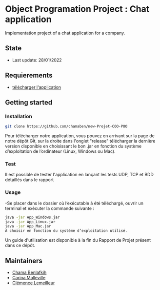 # Object Programation Project : Chat application

Implementation project of a chat application for a company. 

## State
- Last update: 28/01/2022

## Requierements
- [télécharger l'application](https://github.com/chamaben/new-Projet-COO-POO/releases)

## Getting started
### Installation
```bash
git clone https://github.com/chamaben/new-Projet-COO-POO
```
Pour télécharger notre application, vous pouvez en arrivant sur la page de notre dépôt Git, sur la droite dans l'onglet "release" télécharger la dernière version disponible en choisissant le bon .jar en fonction du système d’exploitation de l’ordinateur (Linux, Windows ou Mac).

### Test
Il est possible de tester l'application en lançant les tests UDP, TCP et BDD détaillés dans le rapport

### Usage
-Se placer dans le dossier où l’exécutable à été téléchargé, ouvrir un terminal et exécuter la commande suivante : 
```bash
java -jar App_Windows.jar
java -jar App_Linux.jar
java -jar App_Mac.jar
A choisir en fonction du système d’exploitation utilisé.
```
Un guide d'utilisation est disponible à la fin du Rapport de Projet présent dans ce dépôt.

## Maintainers
- [Chama Benlafkih](https://github.com/chamaben)
- [Carina Malleville](https://github.com/MaCarina) 
- [Clémence Lemeilleur](https://github.com/Clemence-Lemeilleur) 
